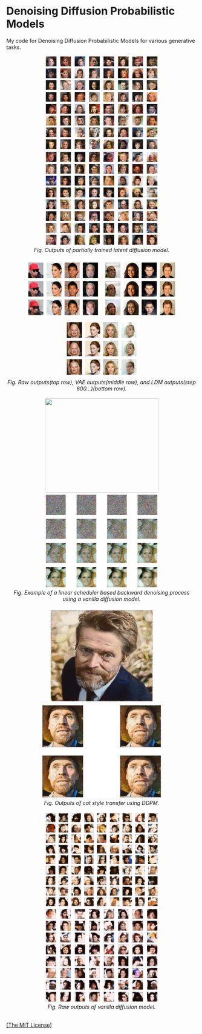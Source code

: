 <h1>Denoising Diffusion Probabilistic Models</h1>
<p>My code for Denoising Diffusion Probabilistic Models for various generative tasks.</p>

<p align="center">
    <img width="300" height="250" src="https://github.com/AgamChopra/Diffusion-generator/blob/main/imgs/LDM_2.png">
    <img width="300" height="250" src="https://github.com/AgamChopra/Diffusion-generator/blob/main/imgs/LDM_9.png">
    <br><i>Fig. Outputs of partially trained latent diffusion model.</i><br>
    <br>
    <img width="200" height="155" src="https://github.com/AgamChopra/Diffusion-generator/blob/main/imgs/LDM_compare_1.png">
    <img width="200" height="155" src="https://github.com/AgamChopra/Diffusion-generator/blob/main/imgs/LDM_compare_2.png">
    <img width="200" height="155" src="https://github.com/AgamChopra/Diffusion-generator/blob/main/imgs/LDM_compare_3.png">
    <br><i>Fig. Raw outputs(top row), VAE outputs(middle row), and LDM outputs(step 600...)(bottom row).</i><br>
    <br>
    <img width="300" height="250" src="https://github.com/AgamChopra/Diffusion-generator/blob/main/imgs/faces_00-3.gif">
    <img width="300" height="250" src="https://github.com/AgamChopra/Diffusion-generator/blob/main/imgs/faces_06.png">
    <br><i>Fig. Example of a linear scheduler based backward denoising process using a vanilla diffusion model.</i><br>
    <br>
    <img width="280" height="250" src="https://github.com/AgamChopra/Diffusion-generator/blob/main/imgs/style-transfer-01%20(2).png">
    <img width="320" height="250" src="https://github.com/AgamChopra/Diffusion-generator/blob/main/imgs/style-transfer-01%20(4).png">
    <br><i>Fig. Outputs of cat style transfer using DDPM.</i><br>
    <br>
    <img width="300" height="250" src="https://github.com/AgamChopra/Diffusion-generator/blob/main/imgs/faces_03.png">
    <img width="300" height="250" src="https://github.com/AgamChopra/Diffusion-generator/blob/main/imgs/faces_05.png">
    <br><i>Fig. Raw outputs of vanilla diffusion model.</i><br>
    <br>
</p>

<p><a href="https://raw.githubusercontent.com/AgamChopra/Diffusion-generator/main/LICENSE" target="blank">[The MIT License]</a></p>
